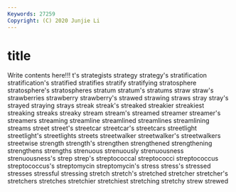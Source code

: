 ```yaml
---
Keywords: 27259
Copyright: (C) 2020 Junjie Li
---
```


# title

Write contents here!!!
t's 
strategists 
strategy 
strategy's 
stratification
stratification's 
stratified 
stratifies 
stratify 
stratifying 
stratosphere 
stratosphere's 
stratospheres 
stratum 
stratum's
stratums 
straw 
straw's 
strawberries 
strawberry 
strawberry's 
strawed 
strawing 
straws 
stray
stray's 
strayed 
straying 
strays 
streak 
streak's 
streaked 
streakier 
streakiest 
streaking
streaks 
streaky 
stream 
stream's 
streamed 
streamer 
streamer's 
streamers 
streaming 
streamline
streamlined 
streamlines 
streamlining 
streams 
street 
street's 
streetcar 
streetcar's 
streetcars 
streetlight
streetlight's 
streetlights 
streets 
streetwalker 
streetwalker's 
streetwalkers 
streetwise 
strength 
strength's 
strengthen
strengthened 
strengthening 
strengthens 
strengths 
strenuous 
strenuously 
strenuousness 
strenuousness's 
strep 
strep's
streptococcal 
streptococci 
streptococcus 
streptococcus's 
streptomycin 
streptomycin's 
stress 
stress's 
stressed 
stresses
stressful 
stressing 
stretch 
stretch's 
stretched 
stretcher 
stretcher's 
stretchers 
stretches 
stretchier
stretchiest 
stretching 
stretchy 
strew 
strewed 
